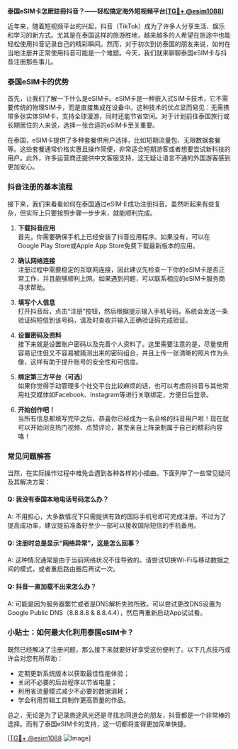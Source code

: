 **泰国eSIM卡怎麽註冊抖音？——轻松搞定海外短视频平台[[TG💪+ @esim1088](https://t.me/s/esim1088)]**

近年来，随着短视频平台的兴起，抖音（TikTok）成为了许多人分享生活、娱乐和学习的新方式。尤其是在泰国这样的旅游胜地，越来越多的人希望在旅途中也能轻松使用抖音记录自己的精彩瞬间。然而，对于初次到访泰国的朋友来说，如何在当地注册并正常使用抖音可能是一个难题。今天，我们就来聊聊泰国eSIM卡与抖音注册那些事儿。

### 泰国eSIM卡的优势

首先，让我们了解一下什么是eSIM卡。eSIM卡是一种嵌入式SIM卡技术，它不需要传统的物理SIM卡，而是直接集成在设备中。这种技术的优点显而易见：无需携带多张实体SIM卡，支持全球漫游，同时还能节省空间。对于计划前往泰国旅行或长期居住的人来说，选择一张合适的eSIM卡至关重要。

在泰国，eSIM卡提供了多种套餐供用户选择，比如短期流量包、无限数据套餐等。这些套餐通常价格实惠且操作简便，非常适合短期游客或者想要尝试新科技的用户。此外，许多运营商还提供中文客服支持，这无疑让语言不通的外国游客感到更加安心。

### 抖音注册的基本流程

接下来，我们来看看如何在泰国通过eSIM卡成功注册抖音。虽然听起来有些复杂，但实际上只要按照步骤一步步来，就能顺利完成。

1. **下载抖音应用**  
   首先，你需要确保手机上已经安装了抖音应用程序。如果没有，可以在Google Play Store或Apple App Store免费下载最新版本的应用。

2. **确认网络连接**  
   注册过程中需要稳定的互联网连接，因此建议先检查一下你的eSIM卡是否正常工作，并且能够顺利上网。如果遇到问题，可以联系相应的eSIM卡服务商寻求帮助。

3. **填写个人信息**  
   打开抖音后，点击“注册”按钮，然后根据提示输入手机号码。系统会发送一条验证码短信到该号码，请及时查收并输入正确验证码完成验证。

4. **设置密码及资料**  
   接下来就是设置账户密码以及完善个人资料了。这里需要注意的是，尽量使用容易记住但又不容易被猜测出来的密码组合，并且上传一张清晰的照片作为头像，这样有助于提升账号的安全性和可信度。

5. **绑定第三方平台（可选）**  
   如果你觉得手动管理多个社交平台比较麻烦的话，也可以考虑将抖音与其他常用社交媒体如Facebook、Instagram等进行关联绑定，方便日后登录。

6. **开始创作吧！**  
   当所有信息都填写完毕之后，恭喜你已经成为一名合格的抖音用户啦！现在就可以开始浏览热门视频、点赞评论，甚至亲自上阵录制属于自己的精彩内容咯！

### 常见问题解答

当然，在实际操作过程中难免会遇到各种各样的小插曲。下面列举了一些常见疑问及其解决方案：

#### Q: 我没有泰国本地电话号码怎么办？
A: 不用担心，大多数情况下只需提供有效的国际手机号即可完成注册。不过为了提高成功率，建议提前准备好至少一部可以接收国际短信的手机备用。

#### Q: 注册时总是显示“网络异常”，这是怎么回事？
A: 这种情况通常是由于当前网络状况不佳导致的。请尝试切换Wi-Fi与移动数据之间的模式，或者重启路由器后再试一次。

#### Q: 抖音一直加载不出来怎么办？
A: 可能是因为服务器繁忙或者是DNS解析失败所致。可以尝试更改DNS设置为Google Public DNS（8.8.8.8 & 8.8.4.4），然后再重新启动App试试看。

### 小贴士：如何最大化利用泰国eSIM卡？

既然已经解决了注册问题，那么接下来就要好好享受这份便利了。以下几点技巧或许会对您有所帮助：

- 定期更新系统版本以获取最佳性能体验；
- 关闭不必要的后台程序以节省电量；
- 利用省流量模式减少不必要的数据消耗；
- 学会利用剪辑工具制作更高质量的作品。

总之，无论是为了记录旅途风光还是寻找志同道合的朋友，抖音都是一个非常棒的选择。而有了泰国eSIM卡的支持，这一切都将变得更加简单快捷。

[[TG💪+ @esim1088](https://t.me/s/esim1088) ![Image](https://i.postimg.cc/4NQfJmqS/Snipaste-2025-05-13-00-14-12.png)]